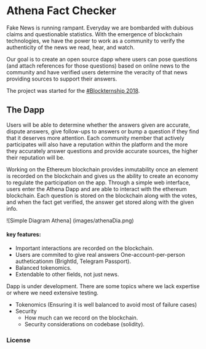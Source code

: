 # Athena Fact Checker

Fake News is running rampant. Everyday we are bombarded with dubious claims and questionable statistics. With the emergence of blockchain technologies, we have the power to work as a community to verify the authenticity of the news we read, hear, and watch.

Our goal is to create an open source dapp where users can pose questions (and attach references for those questions) based on online news to the community and have verified users determine the veracity of that news providing sources to support their answers.



The project was started for the [#Blockternship 2018](https://github.com/Blockternship).
 
## The Dapp
Users will be able to determine whether the answers given are accurate, dispute answers, give follow-ups to answers or bump a question if they find that it deserves more attention.
Each community member that actively participates will also have a reputation within the platform and the more they accurately answer questions and provide accurate sources, the higher their reputation will be.

Working on the Ethereum blockchain provides inmutability once an element is recorded on the blockchain and gives us the ability to create an economy to regulate the participation on the app.
Through a simple web interface, users enter the Athena Dapp and are able to interact with the ethereum blockchain. Each question is stored on the blockchain along with the votes, and when the fact get verified, the answer get stored along with the given info.

![Simple Diagram Athena]
(images/athenaDia.png)

#### key features:
 - Important interactions are recorded on the blockchain.   
 - Users are commited to give real answers One-account-per-person autheticationm (BrightId, Telegram Passport).
 - Balanced tokenomics.
 - Extendable to other fields, not just news.  

Dapp is under development. There are some topics where we lack expertise or where we need extensive testing.
- Tokenomics (Ensuring it is well balanced to avoid most of failure cases)
- Security
	- How much can we record on the blockchain.
	- Security considerations on codebase (solidity). 

### License

